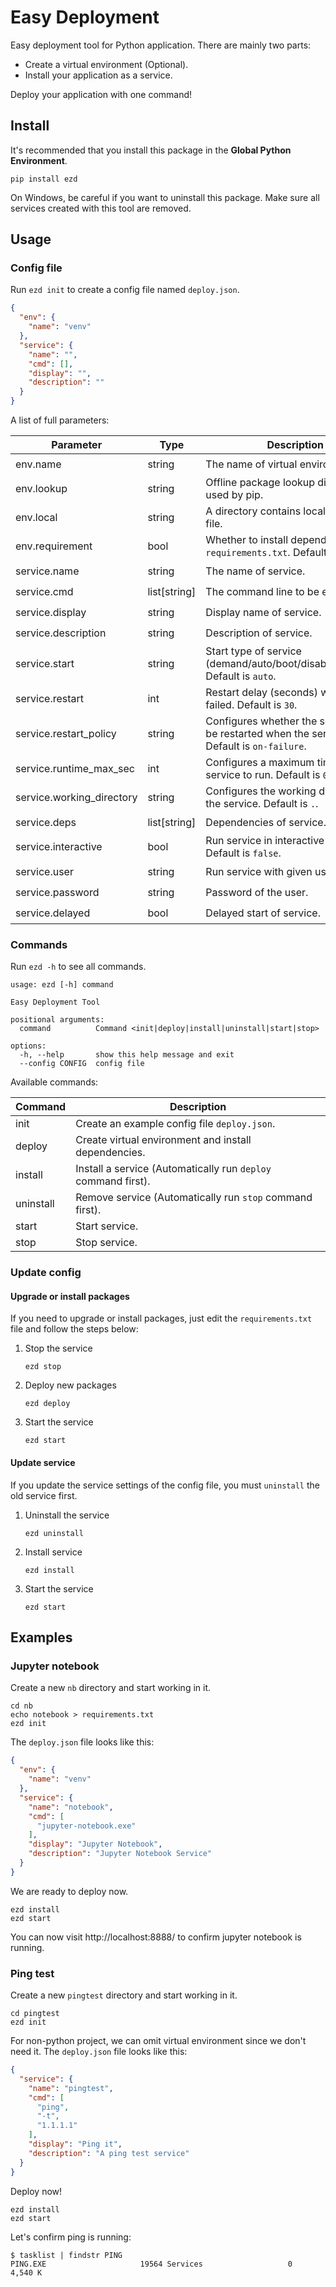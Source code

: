 # Easy Deployment

Easy deployment tool for Python application. There are mainly two parts:

- Create a virtual environment (Optional).
- Install your application as a service.

Deploy your application with one command!

## Install

It's recommended that you install this package in the **Global Python Environment**.

```
pip install ezd
```

On Windows, be careful if you want to uninstall this package. Make sure all services created with this tool are removed.

## Usage

### Config file

Run `ezd init` to create a config file named `deploy.json`.

```json
{
  "env": {
    "name": "venv"
  },
  "service": {
    "name": "",
    "cmd": [],
    "display": "",
    "description": ""
  }
}
```

A list of full parameters:

| Parameter                 | Type         | Description                                                                                        | Windows            | Linux              |
|---------------------------|--------------|----------------------------------------------------------------------------------------------------|--------------------|--------------------|
| env.name                  | string       | The name of virtual environment.                                                                   | :heavy_check_mark: | :heavy_check_mark: |
| env.lookup                | string       | Offline package lookup directory used by pip.                                                      | :heavy_check_mark: | :heavy_check_mark: |
| env.local                 | string       | A directory contains local package file.                                                           | :heavy_check_mark: | :heavy_check_mark: |
| env.requirement           | bool         | Whether to install dependencies in `requirements.txt`. Default is `true`.                          | :heavy_check_mark: | :heavy_check_mark: |
| service.name              | string       | The name of service.                                                                               | :heavy_check_mark: | :heavy_check_mark: |
| service.cmd               | list[string] | The command line to be executed.                                                                   | :heavy_check_mark: | :heavy_check_mark: |
| service.display           | string       | Display name of service.                                                                           | :heavy_check_mark: | :x:                |
| service.description       | string       | Description of service.                                                                            | :heavy_check_mark: | :heavy_check_mark: |
| service.start             | string       | Start type of service (demand/auto/boot/disabled/system). Default is `auto`.                       | :heavy_check_mark: | :heavy_check_mark: |
| service.restart           | int          | Restart delay (seconds) when service failed. Default is `30`.                                      | :heavy_check_mark: | :heavy_check_mark: |
| service.restart_policy    | string       | Configures whether the service shall be restarted when the service exits. Default is `on-failure`. | :x:                | :heavy_check_mark: |
| service.runtime_max_sec   | int          | Configures a maximum time for the service to run. Default is `0`.                                  | :x:                | :heavy_check_mark: |
| service.working_directory | string       | Configures the working directory of the service. Default is `.`.                                   | :heavy_check_mark: | :heavy_check_mark: |
| service.deps              | list[string] | Dependencies of service.                                                                           | :heavy_check_mark: | :heavy_check_mark: |
| service.interactive       | bool         | Run service in interactive mode. Default is `false`.                                               | :heavy_check_mark: | :x:                |
| service.user              | string       | Run service with given user.                                                                       | :heavy_check_mark: | :heavy_check_mark: |
| service.password          | string       | Password of the user.                                                                              | :heavy_check_mark: | :x:                |
| service.delayed           | bool         | Delayed start of service.                                                                          | :heavy_check_mark: | :x:                |

### Commands

Run `ezd -h` to see all commands.

```
usage: ezd [-h] command

Easy Deployment Tool

positional arguments:
  command          Command <init|deploy|install|uninstall|start|stop>

options:
  -h, --help       show this help message and exit
  --config CONFIG  config file
```

Available commands:

| Command   | Description                                                   |
|-----------|---------------------------------------------------------------|
| init      | Create an example config file `deploy.json`.                  |
| deploy    | Create virtual environment and install dependencies.          |
| install   | Install a service (Automatically run `deploy` command first). |
| uninstall | Remove service (Automatically run `stop` command first).      |
| start     | Start service.                                                |
| stop      | Stop service.                                                 |

### Update config

#### Upgrade or install packages

If you need to upgrade or install packages, just edit the `requirements.txt` file and follow the steps below:

1. Stop the service

    ```shell
    ezd stop
    ```

2. Deploy new packages

    ```shell
    ezd deploy
    ```

3. Start the service

    ```shell
    ezd start
    ```

#### Update service

If you update the service settings of the config file, you must `uninstall` the old service first.

1. Uninstall the service

    ```shell
    ezd uninstall
    ```

2. Install service

    ```shell
    ezd install
    ```

3. Start the service

    ```shell
    ezd start
    ```

## Examples

### Jupyter notebook

Create a new `nb` directory and start working in it.

```shell
cd nb
echo notebook > requirements.txt
ezd init
```

The `deploy.json` file looks like this:

```json
{
  "env": {
    "name": "venv"
  },
  "service": {
    "name": "notebook",
    "cmd": [
      "jupyter-notebook.exe"
    ],
    "display": "Jupyter Notebook",
    "description": "Jupyter Notebook Service"
  }
}
```

We are ready to deploy now.

```shell
ezd install
ezd start
```

You can now visit http://localhost:8888/ to confirm jupyter notebook is running.

### Ping test

Create a new `pingtest` directory and start working in it.

```shell
cd pingtest
ezd init
```

For non-python project, we can omit virtual environment since we don't need it. The `deploy.json` file looks like this:

```json
{
  "service": {
    "name": "pingtest",
    "cmd": [
      "ping",
      "-t",
      "1.1.1.1"
    ],
    "display": "Ping it",
    "description": "A ping test service"
  }
}
```

Deploy now!

```shell
ezd install
ezd start
```

Let's confirm ping is running:

```shell
$ tasklist | findstr PING
PING.EXE                     19564 Services                   0      4,540 K
```
